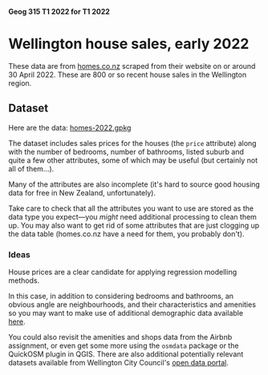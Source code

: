 **Geog 315 T1 2022 for T1 2022**

# Wellington house sales, early 2022
These data are from [homes.co.nz](https://homes.co.nz) scraped from their website on or around 30 April 2022. These are 800 or so recent house sales in the Wellington region.

## Dataset
Here are the data: [homes-2022.gpkg](homes-2022.gpkg?raw=true)

The dataset includes sales prices for the houses (the `price` attribute) along with the number of bedrooms, number of bathrooms, listed suburb and quite a few other attributes, some of which may be useful (but certainly not all of them...).

Many of the attributes are also incomplete (it's hard to source good housing data for free in New Zealand, unfortunately).

Take care to check that all the attributes you want to use are stored as the data type you expect&mdash;you *might* need additional processing to clean them up. You may also want to get rid of some attributes that are just clogging up the data table (homes.co.nz have a need for them, you probably don't).

### Ideas
House prices are a clear candidate for applying regression modelling methods.

In this case, in addition to considering bedrooms and bathrooms, an obvious angle are neighbourhoods, and their characteristics and amenities so you may want to make use of additional demographic data available [here](../aotearoa-new-zealand-census-data.md).

You could also revisit the amenities and shops data from the Airbnb assignment, or even get some more using the `osmdata` package or the QuickOSM plugin in QGIS. There are also additional potentially relevant datasets available from Wellington City Council's [open data portal](https://data-wcc.opendata.arcgis.com/).
